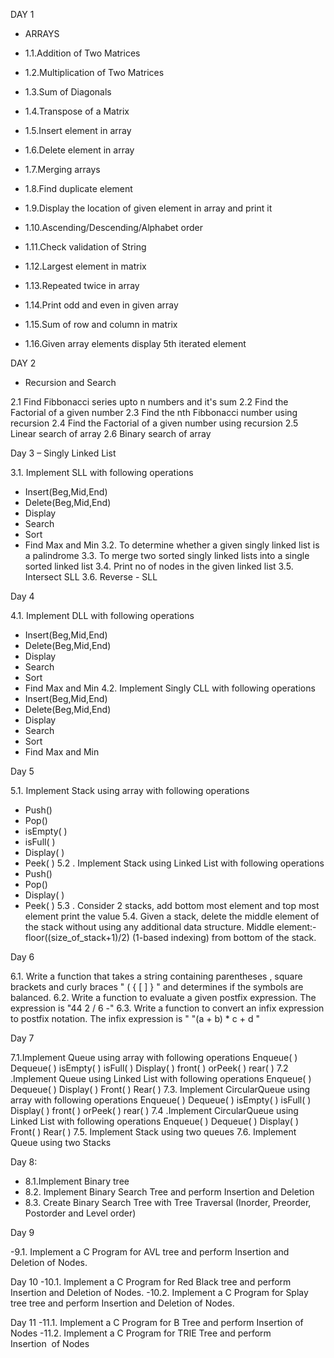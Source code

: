 DAY 1
-   ARRAYS

- 1.1.Addition of Two Matrices
- 1.2.Multiplication of Two Matrices
- 1.3.Sum of Diagonals
- 1.4.Transpose of a Matrix
- 1.5.Insert element in array
- 1.6.Delete element in array
- 1.7.Merging arrays
- 1.8.Find duplicate element
- 1.9.Display the location of given element in array and print it
- 1.10.Ascending/Descending/Alphabet order
- 1.11.Check validation of String
- 1.12.Largest element in matrix
- 1.13.Repeated twice in array
- 1.14.Print odd and even in given array
- 1.15.Sum of row and column in matrix
- 1.16.Given array elements display 5th iterated element

DAY 2
-  Recursion and Search

2.1  Find Fibbonacci series upto n numbers and it's sum
2.2  Find the Factorial of a given number
2.3  Find the nth Fibbonacci number using recursion
2.4  Find the Factorial of a given number using recursion
2.5  Linear search of array
2.6  Binary search of array

Day 3 
–  Singly Linked List

3.1.	Implement SLL with following operations
-  Insert(Beg,Mid,End)
-  Delete(Beg,Mid,End)
-  Display
-  Search
-  Sort
-  Find Max and Min
3.2.	To determine whether a given singly linked list is a palindrome
3.3.	To merge two sorted singly linked lists into a single sorted linked list
3.4.	Print no of nodes in the given linked list
3.5.	Intersect SLL
3.6.	Reverse - SLL

Day 4

4.1.  Implement DLL with following operations
-  Insert(Beg,Mid,End)
-  Delete(Beg,Mid,End)
-  Display
-  Search
-  Sort
-  Find Max and Min
4.2.  Implement Singly CLL with following operations
-  Insert(Beg,Mid,End)
-   Delete(Beg,Mid,End)
-   Display
-   Search
-   Sort
-   Find Max and Min

Day 5

5.1.  Implement Stack using array with following operations
-   Push()
-   Pop()
-   isEmpty( )
-   isFull( )
-   Display( )
-   Peek( )
5.2 .  Implement Stack using Linked List with following operations
-   Push()
-   Pop()
-   Display( )
-   Peek( )
5.3 .  Consider 2 stacks, add bottom most element and top most element print the value
5.4.    Given a stack, delete the middle element of the stack without using any additional data structure.
Middle element:- floor((size_of_stack+1)/2) (1-based indexing) from bottom of the stack.

Day 6

6.1.   Write a function that takes a string containing parentheses , square brackets  and curly braces "  ( { [ ] } " and determines if the symbols are balanced. 
6.2.   Write a function to evaluate a given postfix expression. The expression is "44 2 / 6 -"
6.3. Write a function to convert an infix expression to postfix notation. The infix expression is " "(a + b) * c + d "

Day 7

7.1.Implement Queue using array with following operations
Enqueue( )
Dequeue( )
isEmpty( )
isFull( )
Display( )
front( ) orPeek( )
rear( )
7.2 .Implement Queue using Linked List with following operations
Enqueue( )
Dequeue( )
Display( )
Front( )
Rear( )
7.3. Implement CircularQueue using array with following operations
Enqueue( )
Dequeue( )
isEmpty( )
isFull( )
Display( )
front( ) orPeek( )
rear( )
7.4 .Implement CircularQueue using Linked List with following operations
Enqueue( )
Dequeue( )
Display( )
Front( )
Rear( )
7.5. Implement Stack using two queues
7.6. Implement Queue using two Stacks

Day 8:

- 8.1.Implement Binary tree
- 8.2. Implement Binary Search Tree and perform Insertion and Deletion
- 8.3. Create Binary Search Tree with Tree Traversal (Inorder, Preorder, Postorder and Level order)

Day 9

-9.1. Implement a C Program for AVL tree and perform Insertion and Deletion of Nodes.

Day 10
-10.1. Implement a C Program for Red Black tree and perform Insertion and Deletion of Nodes.
-10.2. Implement a C Program for Splay tree tree and perform Insertion and Deletion of Nodes.

Day 11
-11.1. Implement a C Program for B Tree and perform Insertion of Nodes
-11.2. Implement a C Program for TRIE Tree and perform Insertion  of Nodes
